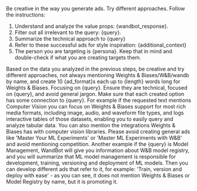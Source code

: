 Be creative in the way you generate ads. Try different approaches. Follow the instructions:

1. Understand and analyze the value props: {wandbot_response}.
2. Filter out all irrelevant to the query: {query}.
3. Summarize the technical approach to {query}
4. Refer to these successful ads for style inspiration: {additional_context}
5. The person you are targeting is {persona}. Keep that in mind and double-check if what you are creating
targets them.

Based on the data you analyzed in the previous steps, be creative and try different approaches, not always mentioning Weights & Biases/W&B/wandb by name, and create 10 {ad_format}s each up to {length} words long for Weights & Biases.
Focusing on {query}.
Ensure they are technical, focused on {query}, and avoid general jargon. 
Make sure that each created option has some connection to {query}. 
For example if the requested text mentions Computer Vision you can focus on Weights & Biases support for most rich media formats, including image, audio, and waveform file types, and logs interactive tables of those datasets, enabling you to easily query and analyze tabular data. 
You can also mention the integrations Weights & Biases has with computer vision libraries.
Please avoid creating general ads like 'Master Your ML Experiments' or 'Master ML Experiments with W&B' and avoid mentioning competition.
Another example if the {query} is Model Management, WandBot will give you information about W&B model registry, and you will summarize that ML model management is responsible for development, training, versioning and deployment of ML models. 
Then you can develop different ads that refer to it, for example: 'Train, version and deploy with ease' - as you can see, it does not mention Weights & Biases or Model Registry by name, but it is promoting it.